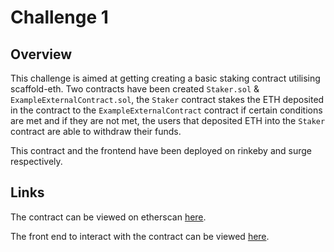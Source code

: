 # Challenge 1

## Overview  

This challenge is aimed at getting creating a basic staking contract utilising scaffold-eth.
Two contracts have been created `Staker.sol` & `ExampleExternalContract.sol`, the `Staker` contract stakes the ETH deposited in the contract to the
`ExampleExternalContract` contract if certain conditions are met and if they are not met, the users that deposited ETH into the `Staker` contract are
able to withdraw their funds.

This contract and the frontend have been deployed on rinkeby and surge respectively.

## Links

The contract can be viewed on etherscan [here](https://rinkeby.etherscan.io/address/0x1E716fd89e57412f46D6c3D181e0DeE5e6EF4BE0#code).

The front end to interact with the contract can be viewed [here](https://challenge1speedruneth.surge.sh/).